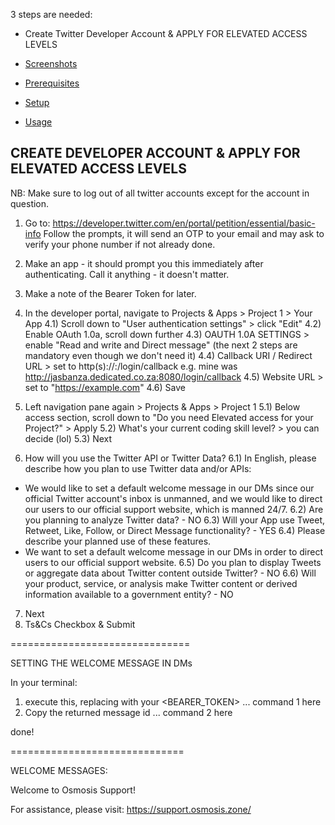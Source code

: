 3 steps are needed:
- Create Twitter Developer Account & APPLY FOR ELEVATED ACCESS LEVELS

- [Screenshots](#screenshots)
- [Prerequisites](#prerequisites)
- [Setup](#setup)
- [Usage](#usage)

## CREATE DEVELOPER ACCOUNT & APPLY FOR ELEVATED ACCESS LEVELS

NB: Make sure to log out of all twitter accounts except for the account in question.

1) Go to: https://developer.twitter.com/en/portal/petition/essential/basic-info
Follow the prompts, it will send an OTP to your email and may ask to verify your phone number if not already done.

2) Make an app - it should prompt you this immediately after authenticating. Call it anything - it doesn't matter.

3) Make a note of the Bearer Token for later.

4) In the developer portal, navigate to Projects & Apps > Project 1 > Your App
4.1) Scroll down to "User authentication settings" > click "Edit"
4.2) Enable OAuth 1.0a, scroll down further
4.3) OAUTH 1.0A SETTINGS > enable "Read and write and Direct message"
(the next 2 steps are mandatory even though we don't need it)
4.4) Callback URI / Redirect URL > set to http(s)://<yourdomain>:<port>/login/callback
e.g. mine was http://jasbanza.dedicated.co.za:8080/login/callback
4.5) Website URL > set to "https://example.com"
4.6) Save

5) Left navigation pane again > Projects & Apps > Project 1
5.1) Below access section, scroll down to "Do you need Elevated access for your Project?" > Apply
5.2) What's your current coding skill level? > you can decide (lol)
5.3) Next

6) How will you use the Twitter API or Twitter Data?
6.1) In English, please describe how you plan to use Twitter data and/or APIs:
- We would like to set a default welcome message in our DMs since our official Twitter account's inbox is unmanned, and we would like to direct our users to our official support website, which is manned 24/7.
6.2) Are you planning to analyze Twitter data? - NO
6.3) Will your App use Tweet, Retweet, Like, Follow, or Direct Message functionality? - YES
6.4) Please describe your planned use of these features. 
- We want to set a default welcome message in our DMs in order to direct users to our official support website.
6.5) Do you plan to display Tweets or aggregate data about Twitter content outside Twitter? - NO
6.6) Will your product, service, or analysis make Twitter content or derived information available to a government entity? - NO

7) Next 
8) Ts&Cs Checkbox & Submit

===============================

SETTING THE WELCOME MESSAGE IN DMs

In your terminal:

1) execute this, replacing with your <BEARER_TOKEN> 
... command 1 here
2) Copy the returned message id
... command 2 here 

done!




==============================

WELCOME MESSAGES:

Welcome to Osmosis Support!

For assistance, please visit:
https://support.osmosis.zone/